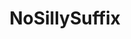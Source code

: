 ---
title: NoSillySuffix
crosslinks:
- EarthFans
- FoodFans
- MapFans
- CarFans
- MilitaryFans
- HistoryFans
- CityFans
- WarshipFans
- SkyFans
- MovieposterFans
- SpaceFans
- ArchitectureFans
- QuotesFans
- RoomFans
- AnimalFans
- RuralFans
- ExposureFans
- ArtFans
- ArtefactFans
- WaterFans
---